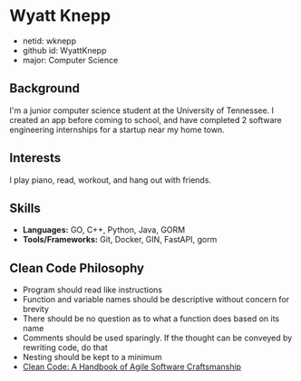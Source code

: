 # Wyatt Knepp 
- netid: wknepp
- github id: WyattKnepp
- major: Computer Science

## Background
I'm a junior computer science student at the University of Tennessee. I created an app before coming to school, and have completed 2 software engineering internships for a startup near my home town.

## Interests
I play piano, read, workout, and hang out with friends. 

## Skills
- **Languages:** GO, C++, Python, Java, GORM
- **Tools/Frameworks:** Git, Docker, GIN, FastAPI, gorm

## Clean Code Philosophy
- Program should read like instructions
- Function and variable names should be descriptive without concern for  brevity
- There should be no question as to what a function does based on its name
- Comments should be used sparingly. If the thought can be conveyed by rewriting code, do that
- Nesting should be kept to a minimum
- [Clean Code: A Handbook of Agile Software Craftsmanship](https://www.amazon.com/Clean-Code-Handbook-Software-Craftsmanship/dp/0132350882)
